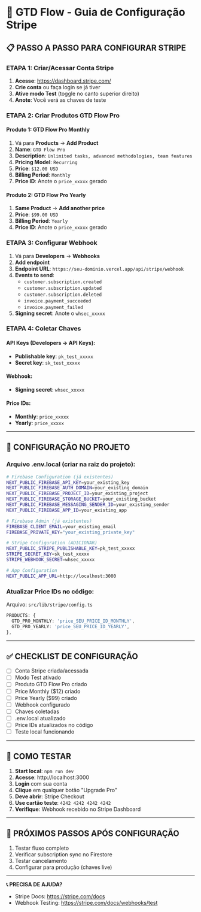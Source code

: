 # 🚀 GTD Flow - Guia de Configuração Stripe

## 📋 **PASSO A PASSO PARA CONFIGURAR STRIPE**

### **ETAPA 1: Criar/Acessar Conta Stripe**

1. **Acesse**: https://dashboard.stripe.com/
2. **Crie conta** ou faça login se já tiver
3. **Ative modo Test** (toggle no canto superior direito)
4. **Anote**: Você verá as chaves de teste

### **ETAPA 2: Criar Produtos GTD Flow Pro**

#### **Produto 1: GTD Flow Pro Monthly**
1. Vá para **Products** → **Add Product**
2. **Name**: `GTD Flow Pro`
3. **Description**: `Unlimited tasks, advanced methodologies, team features`
4. **Pricing Model**: `Recurring`
5. **Price**: `$12.00 USD`
6. **Billing Period**: `Monthly`
7. **Price ID**: Anote o `price_xxxxx` gerado

#### **Produto 2: GTD Flow Pro Yearly**
1. **Same Product** → **Add another price**
2. **Price**: `$99.00 USD`
3. **Billing Period**: `Yearly`
4. **Price ID**: Anote o `price_xxxxx` gerado

### **ETAPA 3: Configurar Webhook**

1. Vá para **Developers** → **Webhooks**
2. **Add endpoint**
3. **Endpoint URL**: `https://seu-dominio.vercel.app/api/stripe/webhook`
4. **Events to send**:
   - `customer.subscription.created`
   - `customer.subscription.updated`
   - `customer.subscription.deleted`
   - `invoice.payment_succeeded`
   - `invoice.payment_failed`
5. **Signing secret**: Anote o `whsec_xxxxx`

### **ETAPA 4: Coletar Chaves**

#### **API Keys** (Developers → API Keys):
- **Publishable key**: `pk_test_xxxxx`
- **Secret key**: `sk_test_xxxxx`

#### **Webhook**:
- **Signing secret**: `whsec_xxxxx`

#### **Price IDs**:
- **Monthly**: `price_xxxxx`
- **Yearly**: `price_xxxxx`

---

## 🔧 **CONFIGURAÇÃO NO PROJETO**

### **Arquivo .env.local** (criar na raiz do projeto):

```bash
# Firebase Configuration (já existentes)
NEXT_PUBLIC_FIREBASE_API_KEY=your_existing_key
NEXT_PUBLIC_FIREBASE_AUTH_DOMAIN=your_existing_domain
NEXT_PUBLIC_FIREBASE_PROJECT_ID=your_existing_project
NEXT_PUBLIC_FIREBASE_STORAGE_BUCKET=your_existing_bucket
NEXT_PUBLIC_FIREBASE_MESSAGING_SENDER_ID=your_existing_sender
NEXT_PUBLIC_FIREBASE_APP_ID=your_existing_app

# Firebase Admin (já existentes)
FIREBASE_CLIENT_EMAIL=your_existing_email
FIREBASE_PRIVATE_KEY="your_existing_private_key"

# Stripe Configuration (ADICIONAR)
NEXT_PUBLIC_STRIPE_PUBLISHABLE_KEY=pk_test_xxxxx
STRIPE_SECRET_KEY=sk_test_xxxxx
STRIPE_WEBHOOK_SECRET=whsec_xxxxx

# App Configuration
NEXT_PUBLIC_APP_URL=http://localhost:3000
```

### **Atualizar Price IDs no código**:

Arquivo: `src/lib/stripe/config.ts`
```typescript
PRODUCTS: {
  GTD_PRO_MONTHLY: 'price_SEU_PRICE_ID_MONTHLY',
  GTD_PRO_YEARLY: 'price_SEU_PRICE_ID_YEARLY',
},
```

---

## ✅ **CHECKLIST DE CONFIGURAÇÃO**

- [ ] Conta Stripe criada/acessada
- [ ] Modo Test ativado
- [ ] Produto GTD Flow Pro criado
- [ ] Price Monthly ($12) criado
- [ ] Price Yearly ($99) criado
- [ ] Webhook configurado
- [ ] Chaves coletadas
- [ ] .env.local atualizado
- [ ] Price IDs atualizados no código
- [ ] Teste local funcionando

---

## 🧪 **COMO TESTAR**

1. **Start local**: `npm run dev`
2. **Acesse**: http://localhost:3000
3. **Login** com sua conta
4. **Clique** em qualquer botão "Upgrade Pro"
5. **Deve abrir**: Stripe Checkout
6. **Use cartão teste**: `4242 4242 4242 4242`
7. **Verifique**: Webhook recebido no Stripe Dashboard

---

## 🚀 **PRÓXIMOS PASSOS APÓS CONFIGURAÇÃO**

1. Testar fluxo completo
2. Verificar subscription sync no Firestore
3. Testar cancelamento
4. Configurar para produção (chaves live)

---

**📞 PRECISA DE AJUDA?**
- Stripe Docs: https://stripe.com/docs
- Webhook Testing: https://stripe.com/docs/webhooks/test 